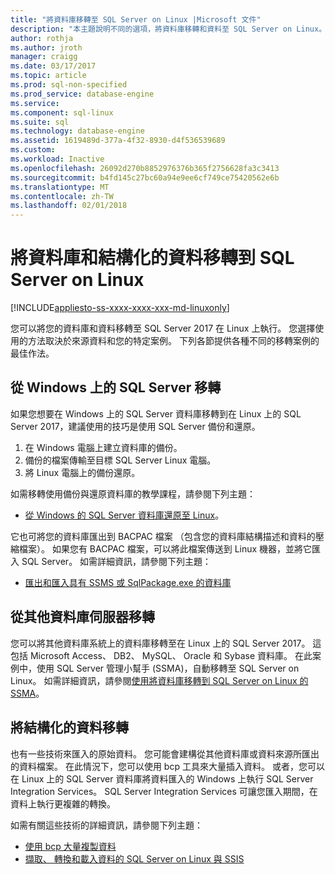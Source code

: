```yaml
---
title: "將資料庫移轉至 SQL Server on Linux |Microsoft 文件"
description: "本主題說明不同的選項，將資料庫移轉和資料至 SQL Server on Linux。"
author: rothja
ms.author: jroth
manager: craigg
ms.date: 03/17/2017
ms.topic: article
ms.prod: sql-non-specified
ms.prod_service: database-engine
ms.service: 
ms.component: sql-linux
ms.suite: sql
ms.technology: database-engine
ms.assetid: 1619489d-377a-4f32-8930-d4f536539689
ms.custom: 
ms.workload: Inactive
ms.openlocfilehash: 26092d270b8852976376b365f2756628fa3c3413
ms.sourcegitcommit: b4fd145c27bc60a94e9ee6cf749ce75420562e6b
ms.translationtype: MT
ms.contentlocale: zh-TW
ms.lasthandoff: 02/01/2018
---
```

# <a name="migrate-databases-and-structured-data-to-sql-server-on-linux"></a>將資料庫和結構化的資料移轉到 SQL Server on Linux 

[!INCLUDE[appliesto-ss-xxxx-xxxx-xxx-md-linuxonly](../includes/appliesto-ss-xxxx-xxxx-xxx-md-linuxonly.md)]

您可以將您的資料庫和資料移轉至 SQL Server 2017 在 Linux 上執行。 您選擇使用的方法取決於來源資料和您的特定案例。 下列各節提供各種不同的移轉案例的最佳作法。

## <a name="migrate-from-sql-server-on-windows"></a>從 Windows 上的 SQL Server 移轉
如果您想要在 Windows 上的 SQL Server 資料庫移轉到在 Linux 上的 SQL Server 2017，建議使用的技巧是使用 SQL Server 備份和還原。

1. 在 Windows 電腦上建立資料庫的備份。
2. 備份的檔案傳輸至目標 SQL Server Linux 電腦。
3. 將 Linux 電腦上的備份還原。 

如需移轉使用備份與還原資料庫的教學課程，請參閱下列主題：

- [從 Windows 的 SQL Server 資料庫還原至 Linux](sql-server-linux-migrate-restore-database.md)。

它也可將您的資料庫匯出到 BACPAC 檔案 （包含您的資料庫結構描述和資料的壓縮檔案）。 如果您有 BACPAC 檔案，可以將此檔案傳送到 Linux 機器，並將它匯入 SQL Server。 如需詳細資訊，請參閱下列主題：

- [匯出和匯入具有 SSMS 或 SqlPackage.exe 的資料庫](sql-server-linux-migrate-ssms.md)

## <a name="migrate-from-other-database-servers"></a>從其他資料庫伺服器移轉
您可以將其他資料庫系統上的資料庫移轉至在 Linux 上的 SQL Server 2017。 這包括 Microsoft Access、 DB2、 MySQL、 Oracle 和 Sybase 資料庫。 在此案例中，使用 SQL Server 管理小幫手 (SSMA)，自動移轉至 SQL Server on Linux。 如需詳細資訊，請參閱[使用將資料庫移轉到 SQL Server on Linux 的 SSMA](sql-server-linux-migrate-ssma.md)。  

## <a name="migrate-structured-data"></a>將結構化的資料移轉
也有一些技術來匯入的原始資料。 您可能會建構從其他資料庫或資料來源所匯出的資料檔案。 在此情況下，您可以使用 bcp 工具來大量插入資料。 或者，您可以在 Linux 上的 SQL Server 資料庫將資料匯入的 Windows 上執行 SQL Server Integration Services。 SQL Server Integration Services 可讓您匯入期間，在資料上執行更複雜的轉換。 

如需有關這些技術的詳細資訊，請參閱下列主題：

- [使用 bcp 大量複製資料](sql-server-linux-migrate-bcp.md)
- [擷取、 轉換和載入資料的 SQL Server on Linux 與 SSIS](sql-server-linux-migrate-ssis.md) 
